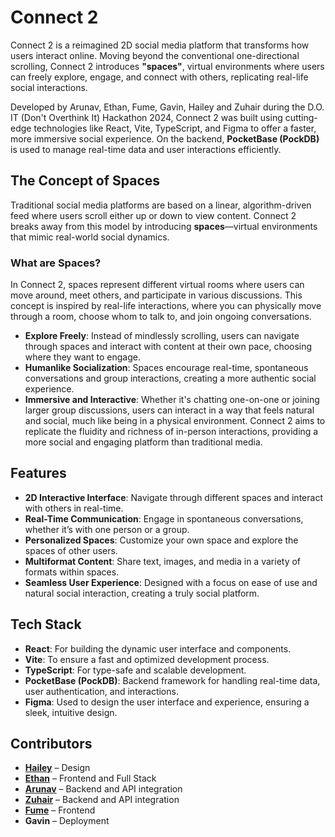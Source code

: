 # Connect 2

Connect 2 is a reimagined 2D social media platform that transforms how users interact online. Moving beyond the conventional one-directional scrolling, Connect 2 introduces **"spaces"**, virtual environments where users can freely explore, engage, and connect with others, replicating real-life social interactions.

Developed by Arunav, Ethan, Fume, Gavin, Hailey and Zuhair during the D.O. IT (Don't Overthink It) Hackathon 2024, Connect 2 was built using cutting-edge technologies like React, Vite, TypeScript, and Figma to offer a faster, more immersive social experience. On the backend, **PocketBase (PockDB)** is used to manage real-time data and user interactions efficiently.

## The Concept of Spaces

Traditional social media platforms are based on a linear, algorithm-driven feed where users scroll either up or down to view content. Connect 2 breaks away from this model by introducing **spaces**—virtual environments that mimic real-world social dynamics.


### What are Spaces?

In Connect 2, spaces represent different virtual rooms where users can move around, meet others, and participate in various discussions. This concept is inspired by real-life interactions, where you can physically move through a room, choose whom to talk to, and join ongoing conversations.

- **Explore Freely**: Instead of mindlessly scrolling, users can navigate through spaces and interact with content at their own pace, choosing where they want to engage.
- **Humanlike Socialization**: Spaces encourage real-time, spontaneous conversations and group interactions, creating a more authentic social experience.
- **Immersive and Interactive**: Whether it's chatting one-on-one or joining larger group discussions, users can interact in a way that feels natural and social, much like being in a physical environment.
Connect 2 aims to replicate the fluidity and richness of in-person interactions, providing a more social and engaging platform than traditional media.

## Features

- **2D Interactive Interface**: Navigate through different spaces and interact with others in real-time.
- **Real-Time Communication**: Engage in spontaneous conversations, whether it’s with one person or a group.
- **Personalized Spaces**: Customize your own space and explore the spaces of other users.
- **Multiformat Content**: Share text, images, and media in a variety of formats within spaces.
- **Seamless User Experience**: Designed with a focus on ease of use and natural social interaction, creating a truly social platform.

## Tech Stack

- **React**: For building the dynamic user interface and components.
- **Vite**: To ensure a fast and optimized development process.
- **TypeScript**: For type-safe and scalable development.
- **PocketBase (PockDB)**: Backend framework for handling real-time data, user authentication, and interactions.
- **Figma**: Used to design the user interface and experience, ensuring a sleek, intuitive design.

## Contributors

- **[Hailey](https://github.com/HaileyKin)** – Design
- **[Ethan](https://github.com/EthanDenny)** – Frontend and Full Stack
- **[Arunav](https://github.com/ARNAB814)** – Backend and API integration
- **[Zuhair](https://github.com/zuhaiir)** – Backend and API integration
- **[Fume](https://github.com/fumzy123)** – Frontend
- **Gavin** – Deployment


